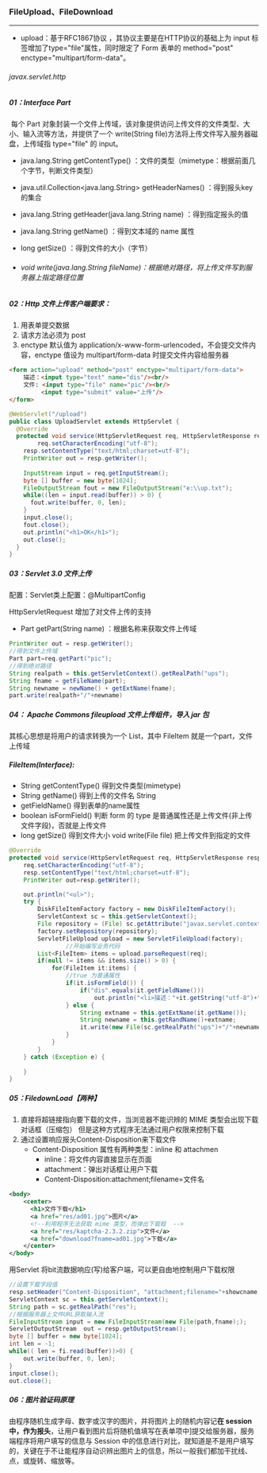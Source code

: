 ### FileUpload、FileDownload

------

- upload：基于RFC1867协议 ，其协议主要是在HTTP协议的基础上为 input 标签增加了type="file"属性，同时限定了 Form 表单的 method="post" enctype="multipart/form-data"。

###### javax.servlet.http  

##### 01：Interface Part

​	每个 Part 对象封装一个文件上传域，该对象提供访问上传文件的文件类型、大小、输入流等方法，并提供了一个 write(String file)方法将上传文件写入服务器磁盘，上传域指 type="file" 的 input。

- java.lang.String getContentType() ：文件的类型（mimetype：根据前面几个字节，判断文件类型）

- java.util.Collection<java.lang.String>	getHeaderNames() ：得到报头key 的集合

- java.lang.String   getHeader(java.lang.String name) ：得到指定报头的值

- java.lang.String	getName() ：得到文本域的 name 属性

- long	getSize() ：得到文件的大小（字节）

- ###### void	write(java.lang.String fileName)：根据绝对路径，将上传文件写到服务器上指定路径位置 

##### 02：Http 文件上传客户端要求：

1. 用表单提交数据
2. 请求方法必须为 post
3. enctype 默认值为 application/x-www-form-urlencoded，不会提交文件内容，enctype 值设为 multipart/form-data 时提交文件内容给服务器

```html
<form action="upload" method="post" enctype="multipart/form-data">
    描述：<input type="text" name="dis"/><br/>
    文件: <input type="file" name="pic"/><br/>
         <input type="submit" value="上传"/>
</form>
```

```java
@WebServlet("/upload")
public class UploadServlet extends HttpServlet {
  @Override
  protected void service(HttpServletRequest req, HttpServletResponse resp) throws 			ServletException, IOException {
		req.setCharacterEncoding("utf-8");
    resp.setContentType("text/html;charset=utf-8");
    PrintWriter out = resp.getWriter();
    
    InputStream input = req.getInputStream();
    byte [] buffer = new byte[1024];
    FileOutputStream fout = new FileOutputStream("e:\\up.txt");
    while((len = input.read(buffer)) > 0) { 
      fout.write(buffer, 0, len); 
    }
    input.close();
    fout.close();
    out.println("<h1>OK</h1>");
    out.close();
  }
}
```

##### 03：Servlet 3.0 文件上传

配置：Servlet类上配置：@MultipartConfig

HttpServletRequest 增加了对文件上传的支持

-  Part getPart(String name) ：根据名称来获取文件上传域

```java
PrintWriter out = resp.getWriter();
//得到文件上传域
Part part=req.getPart("pic");
//得到绝对路径
String realpath = this.getServletContext().getRealPath("ups");
String fname = getFileName(part);
String newname = newName() + getExtName(fname);
part.write(realpath+"/"+newname)
```

##### 04： Apache Commons fileupload 文件上传组件，导入 jar 包

其核心思想是将用户的请求转换为一个 List<FileItem>，其中 FileItem 就是一个part，文件上传域

##### FileItem(Interface):

- String	getContentType() 得到文件类型(mimetype) 
- String	getName() 得到上传的文件名 String	
- getFieldName() 得到表单的name属性
- boolean	isFormField() 判断 form 的 type 是普通属性还是上传文件(非上传文件字段)，否就是上传文件 
- long getSize() 得到文件大小 void	write(File file) 把上传文件到指定的文件

```java
@Override
protected void service(HttpServletRequest req, HttpServletResponse resp) throws ServletException, IOException {
    req.setCharacterEncoding("utf-8");
    resp.setContentType("text/html;charset=utf-8");
    PrintWriter out=resp.getWriter();

    out.println("<ul>");
    try {
        DiskFileItemFactory factory = new DiskFileItemFactory();
        ServletContext sc = this.getServletContext();
        File repository = (File) sc.getAttribute("javax.servlet.context.tempdir");
        factory.setRepository(repository);
        ServletFileUpload upload = new ServletFileUpload(factory);
				//开始编写业务代码
        List<FileItem> items = upload.parseRequest(req);
        if(null != items && items.size() > 0) {
            for(FileItem it:items) {
              	//true 为普通属性
                if(it.isFormField()) {
                    if("dis".equals(it.getFieldName()))
                        out.println("<li>描述："+it.getString("utf-8")+"</li>"); 		
                } else {
                    String extname = this.getExtName(it.getName());
                    String newname = this.getRandName()+extname;	   
                    it.write(new File(sc.getRealPath("ups")+"/"+newname));
                }
            }
        }
    } catch (Exception e) {
				
    }
}
```

##### 05：FiledownLoad【两种】

1. 直接将超链接指向要下载的文件，当浏览器不能识辨的 MIME 类型会出现下载对话框（压缩包） 但是这种方式程序无法通过用户权限来控制下载
2. 通过设置响应报头Content-Disposition来下载文件
   - Content-Disposition 属性有两种类型：inline 和 attachmen
     - inline：将文件内容直接显示在页面
     -  attachment：弹出对话框让用户下载
     - Content-Disposition:attachment;filename=文件名

```xml
<body>
	<center>
	  <h1>文件下载</h1>
	  <a href="res/ad01.jpg">图片</a>
	  <!--利用程序无法获取 mime 类型，而弹出下载框  -->
	  <a href="res/kaptcha-2.3.2.zip">文件</a>
	  <a href="download?fname=ad01.jpg">下载</a>
	</center>
</body>
```

用Servlet 将bit流数据响应(写)给客户端，可以更自由地控制用户下载权限

```java
//设置下载字段值
resp.setHeader("Content-Disposition", "attachment;filename="+showcname);
ServletContext sc = this.getServletContext();
String path = sc.getRealPath("res");
//根据服务器上文件URL获取输入流
FileInputStream input = new FileInputStream(new File(path,fname););
ServletOutputStream  out = resp.getOutputStream();
byte [] buffer = new byte[1024];
int len = -1;
while(( len = fi.read(buffer))>0) {
    out.write(buffer, 0, len);
}
input.close();
out.close();
```

##### 06：图片验证码原理

​	由程序随机生成字母、数字或汉字的图片，并将图片上的随机内容记**在 session 中，作为报头**，让用户看到图片后将随机值填写在表单项中]提交给服务器，服务端程序将用户填写的信息与 Session 中的信息进行对比，就知道是不是用户填写的，关键在于不让能程序自动识辨出图片上的信息，所以一般我们都加干扰线、点，或旋转、缩放等。